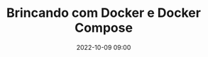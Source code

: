 ---
title: 'Brincando com Docker e Docker Compose'
type: palestra
speakers:
  - Joubert Guimarães
speakersPictures: []
picture: assets/images/schedule/joubert-guimaraes-de-assis.jpg
linkedin: 
twitter: https://twitter.com/joubertredrat
instagram: https://www.instagram.com/joubertredrat
date: '2022-10-09 09:00'
rooms:
  - 1
---